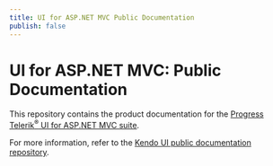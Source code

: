 ```yaml
---
title: UI for ASP.NET MVC Public Documentation
publish: false
---
```


# UI for ASP.NET MVC: Public Documentation

This repository contains the product documentation for the [Progress Telerik<sup>®</sup> UI for ASP.NET MVC suite](http://docs.telerik.com/aspnet-mvc/introduction).

For more information, refer to the [Kendo UI public documentation repository](https://github.com/telerik/kendo-ui-core/blob/master/docs/README.md).
